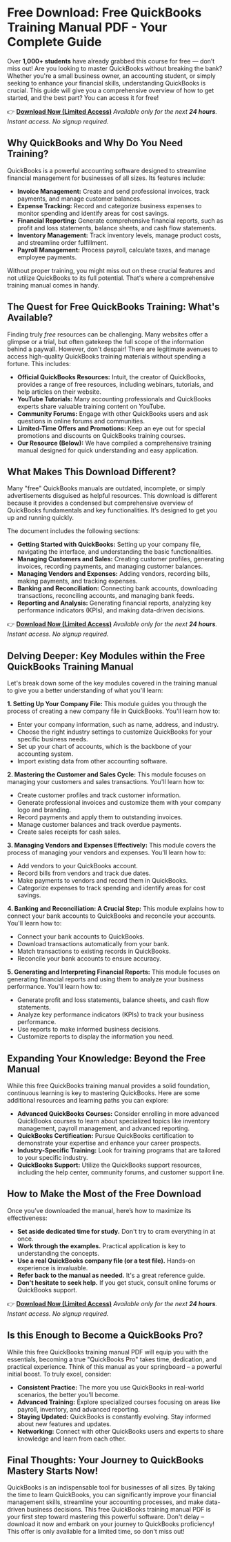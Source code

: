 # Free Download: Free QuickBooks Training Manual PDF - Your Complete Guide

Over **1,000+ students** have already grabbed this course for free — don’t miss out! Are you looking to master QuickBooks without breaking the bank? Whether you're a small business owner, an accounting student, or simply seeking to enhance your financial skills, understanding QuickBooks is crucial. This guide will give you a comprehensive overview of how to get started, and the best part? You can access it for free!

👉 **[Download Now (Limited Access)](https://udemywork.com/free-quickbooks-training-manual-pdf)**
_Available only for the next **24 hours**. Instant access. No signup required._

## Why QuickBooks and Why Do You Need Training?

QuickBooks is a powerful accounting software designed to streamline financial management for businesses of all sizes. Its features include:

*   **Invoice Management:** Create and send professional invoices, track payments, and manage customer balances.
*   **Expense Tracking:** Record and categorize business expenses to monitor spending and identify areas for cost savings.
*   **Financial Reporting:** Generate comprehensive financial reports, such as profit and loss statements, balance sheets, and cash flow statements.
*   **Inventory Management:** Track inventory levels, manage product costs, and streamline order fulfillment.
*   **Payroll Management:** Process payroll, calculate taxes, and manage employee payments.

Without proper training, you might miss out on these crucial features and not utilize QuickBooks to its full potential. That's where a comprehensive training manual comes in handy.

## The Quest for Free QuickBooks Training: What's Available?

Finding truly *free* resources can be challenging. Many websites offer a glimpse or a trial, but often gatekeep the full scope of the information behind a paywall. However, don't despair! There are legitimate avenues to access high-quality QuickBooks training materials without spending a fortune. This includes:

*   **Official QuickBooks Resources:** Intuit, the creator of QuickBooks, provides a range of free resources, including webinars, tutorials, and help articles on their website.
*   **YouTube Tutorials:** Many accounting professionals and QuickBooks experts share valuable training content on YouTube.
*   **Community Forums:** Engage with other QuickBooks users and ask questions in online forums and communities.
*   **Limited-Time Offers and Promotions:** Keep an eye out for special promotions and discounts on QuickBooks training courses.
*   **Our Resource (Below):** We have compiled a comprehensive training manual designed for quick understanding and easy application.

## What Makes This Download Different?

Many "free" QuickBooks manuals are outdated, incomplete, or simply advertisements disguised as helpful resources. This download is different because it provides a condensed but comprehensive overview of QuickBooks fundamentals and key functionalities. It’s designed to get you up and running quickly.

The document includes the following sections:

*   **Getting Started with QuickBooks:** Setting up your company file, navigating the interface, and understanding the basic functionalities.
*   **Managing Customers and Sales:** Creating customer profiles, generating invoices, recording payments, and managing customer balances.
*   **Managing Vendors and Expenses:** Adding vendors, recording bills, making payments, and tracking expenses.
*   **Banking and Reconciliation:** Connecting bank accounts, downloading transactions, reconciling accounts, and managing bank feeds.
*   **Reporting and Analysis:** Generating financial reports, analyzing key performance indicators (KPIs), and making data-driven decisions.

👉 **[Download Now (Limited Access)](https://udemywork.com/free-quickbooks-training-manual-pdf)**
_Available only for the next **24 hours**. Instant access. No signup required._

## Delving Deeper: Key Modules within the Free QuickBooks Training Manual

Let's break down some of the key modules covered in the training manual to give you a better understanding of what you'll learn:

**1. Setting Up Your Company File:** This module guides you through the process of creating a new company file in QuickBooks. You'll learn how to:

*   Enter your company information, such as name, address, and industry.
*   Choose the right industry settings to customize QuickBooks for your specific business needs.
*   Set up your chart of accounts, which is the backbone of your accounting system.
*   Import existing data from other accounting software.

**2. Mastering the Customer and Sales Cycle:** This module focuses on managing your customers and sales transactions. You'll learn how to:

*   Create customer profiles and track customer information.
*   Generate professional invoices and customize them with your company logo and branding.
*   Record payments and apply them to outstanding invoices.
*   Manage customer balances and track overdue payments.
*   Create sales receipts for cash sales.

**3. Managing Vendors and Expenses Effectively:** This module covers the process of managing your vendors and expenses. You'll learn how to:

*   Add vendors to your QuickBooks account.
*   Record bills from vendors and track due dates.
*   Make payments to vendors and record them in QuickBooks.
*   Categorize expenses to track spending and identify areas for cost savings.

**4. Banking and Reconciliation: A Crucial Step:** This module explains how to connect your bank accounts to QuickBooks and reconcile your accounts. You'll learn how to:

*   Connect your bank accounts to QuickBooks.
*   Download transactions automatically from your bank.
*   Match transactions to existing records in QuickBooks.
*   Reconcile your bank accounts to ensure accuracy.

**5. Generating and Interpreting Financial Reports:** This module focuses on generating financial reports and using them to analyze your business performance. You'll learn how to:

*   Generate profit and loss statements, balance sheets, and cash flow statements.
*   Analyze key performance indicators (KPIs) to track your business performance.
*   Use reports to make informed business decisions.
*   Customize reports to display the information you need.

## Expanding Your Knowledge: Beyond the Free Manual

While this free QuickBooks training manual provides a solid foundation, continuous learning is key to mastering QuickBooks. Here are some additional resources and learning paths you can explore:

*   **Advanced QuickBooks Courses:** Consider enrolling in more advanced QuickBooks courses to learn about specialized topics like inventory management, payroll management, and advanced reporting.
*   **QuickBooks Certification:** Pursue QuickBooks certification to demonstrate your expertise and enhance your career prospects.
*   **Industry-Specific Training:** Look for training programs that are tailored to your specific industry.
*   **QuickBooks Support:** Utilize the QuickBooks support resources, including the help center, community forums, and customer support line.

## How to Make the Most of the Free Download

Once you’ve downloaded the manual, here’s how to maximize its effectiveness:

*   **Set aside dedicated time for study.** Don't try to cram everything in at once.
*   **Work through the examples.** Practical application is key to understanding the concepts.
*   **Use a real QuickBooks company file (or a test file).** Hands-on experience is invaluable.
*   **Refer back to the manual as needed.** It's a great reference guide.
*   **Don't hesitate to seek help.** If you get stuck, consult online forums or QuickBooks support.

👉 **[Download Now (Limited Access)](https://udemywork.com/free-quickbooks-training-manual-pdf)**
_Available only for the next **24 hours**. Instant access. No signup required._

## Is this Enough to Become a QuickBooks Pro?

While this free QuickBooks training manual PDF will equip you with the essentials, becoming a true "QuickBooks Pro" takes time, dedication, and practical experience. Think of this manual as your springboard – a powerful initial boost. To truly excel, consider:

*   **Consistent Practice:** The more you use QuickBooks in real-world scenarios, the better you'll become.
*   **Advanced Training:** Explore specialized courses focusing on areas like payroll, inventory, and advanced reporting.
*   **Staying Updated:** QuickBooks is constantly evolving. Stay informed about new features and updates.
*   **Networking:** Connect with other QuickBooks users and experts to share knowledge and learn from each other.

## Final Thoughts: Your Journey to QuickBooks Mastery Starts Now!

QuickBooks is an indispensable tool for businesses of all sizes. By taking the time to learn QuickBooks, you can significantly improve your financial management skills, streamline your accounting processes, and make data-driven business decisions. This free QuickBooks training manual PDF is your first step toward mastering this powerful software. Don't delay – download it now and embark on your journey to QuickBooks proficiency! This offer is only available for a limited time, so don't miss out!
